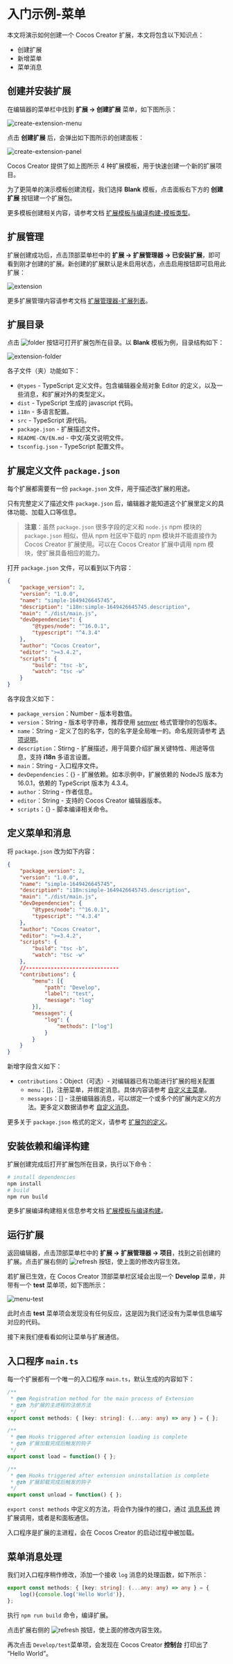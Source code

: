 # 入门示例-菜单

本文将演示如何创建一个 Cocos Creator 扩展，本文将包含以下知识点：
- 创建扩展
- 新增菜单
- 菜单消息

## 创建并安装扩展

在编辑器的菜单栏中找到 **扩展 -> 创建扩展** 菜单，如下图所示：

![create-extension-menu](image/create-extension-menu.png)

点击 **创建扩展** 后，会弹出如下图所示的创建面板：

![create-extension-panel](image/create-extension-panel.png)

Cocos Creator 提供了如上图所示 4 种扩展模板，用于快速创建一个新的扩展项目。

为了更简单的演示模板创建流程，我们选择 **Blank** 模板，点击面板右下方的 **创建扩展** 按钮建一个扩展包。

更多模板创建相关内容，请参考文档 [扩展模板与编译构建-模板类型](./create-extension.md)。

## 扩展管理

扩展创建成功后，点击顶部菜单栏中的 **扩展 -> 扩展管理器 -> 已安装扩展**，即可看到刚才创建的扩展。新创建的扩展默认是未启用状态，点击启用按钮即可启用此扩展：

![extension](first/extension.png)

更多扩展管理内容请参考文档 [扩展管理器-扩展列表](./extension-manager.md)。

## 扩展目录

点击 ![folder](first/folder.png) 按钮可打开扩展包所在目录。以 **Blank** 模板为例，目录结构如下：

![extension-folder](image/extension-folder-blank.png)

各子文件（夹）功能如下：
- `@types` - TypeScript 定义文件。包含编辑器全局对象 Editor 的定义，以及一些消息，和扩展对外的类型定义。
- `dist` - TypeScript 生成的 javascript 代码。
- `i18n` - 多语言配置。
- `src` - TypeScript 源代码。
- `package.json` - 扩展描述文件。
- `README-CN/EN.md` - 中文/英文说明文件。
- `tsconfig.json` - TypeScript 配置文件。

## 扩展定义文件 `package.json`

每个扩展都需要有一份 `package.json` 文件，用于描述改扩展的用途。

只有完整定义了描述文件 `package.json` 后，编辑器才能知道这个扩展里定义的具体功能、加载入口等信息。

> **注意**：虽然 `package.json` 很多字段的定义和 `node.js` npm 模块的 `package.json` 相似，但从 npm 社区中下载的 npm 模块并不能直接作为 Cocos Creator 扩展使用。可以在 Cocos Creator 扩展中调用 npm 模块，使扩展具备相应的能力。

打开 `package.json` 文件，可以看到以下内容：

```json
{
    "package_version": 2,
    "version": "1.0.0",
    "name": "simple-1649426645745",
    "description": "i18n:simple-1649426645745.description",
    "main": "./dist/main.js",
    "devDependencies": {
        "@types/node": "^16.0.1",
        "typescript": "^4.3.4"
    },
    "author": "Cocos Creator",
    "editor": ">=3.4.2",
    "scripts": {
        "build": "tsc -b",
        "watch": "tsc -w"
    }
}

```

各字段含义如下：
- `package_version`：Number - 版本号数值。
- `version`：String - 版本号字符串，推荐使用 [semver](http://semver.org/) 格式管理你的包版本。
- `name`：String - 定义了包的名字，包的名字是全局唯一的。命名规则请参考 [选项说明](./create-extension.md)。
- `description`：Stirng - 扩展描述，用于简要介绍扩展关键特性、用途等信息，支持 **i18n** 多语言设置。
- `main`：String - 入口程序文件。
- `devDependencies`：{} - 扩展依赖。如本示例中，扩展依赖的 NodeJS 版本为 16.0.1，依赖的 TypeScript 版本为 4.3.4。
- `author`：String - 作者信息。
- `editor`：String - 支持的 Cocos Creator 编辑器版本。
- `scripts`：{} - 脚本编译相关命令。

## 定义菜单和消息

将 `package.json` 改为如下内容：

```json
{
    "package_version": 2,
    "version": "1.0.0",
    "name": "simple-1649426645745",
    "description": "i18n:simple-1649426645745.description",
    "main": "./dist/main.js",
    "devDependencies": {
        "@types/node": "^16.0.1",
        "typescript": "^4.3.4"
    },
    "author": "Cocos Creator",
    "editor": ">=3.4.2",
    "scripts": {
        "build": "tsc -b",
        "watch": "tsc -w"
    },
    //------------------------------
    "contributions": {
        "menu": [{
            "path": "Develop",
            "label": "test",
            "message": "log"
        }],
        "messages": {
            "log": {
                "methods": ["log"]
            }
        }
    }
}
```

新增字段含义如下：
- `contributions`：Object（可选）- 对编辑器已有功能进行扩展的相关配置
    - `menu`：[]，注册菜单，并绑定消息。具体内容请参考 [自定义主菜单](./contributions-menu.md)。
    - `messages`：[] - 注册编辑器消息，可以绑定一个或多个的扩展内定义的方法。更多定义数据请参考 [自定义消息](./contributions-messages.md)。

更多关于 `package.json` 格式的定义，请参考 [扩展包的定义](./define.md)。

## 安装依赖和编译构建

扩展创建完成后打开扩展包所在目录，执行以下命令：

```bash
# install dependencies
npm install
# build
npm run build
```

更多扩展编译构建相关信息参考文档 [扩展模板与编译构建](./create-extension.md)。

## 运行扩展

返回编辑器，点击顶部菜单栏中的 **扩展 -> 扩展管理器 -> 项目**，找到之前创建的扩展。点击扩展右侧的 ![refresh](first/refresh.png) 按钮，使上面的修改内容生效。

若扩展已生效，在 Cocos Creator 顶部菜单栏区域会出现一个 **Develop** 菜单，并带有一个 **test** 菜单项，如下图所示：

![menu-test](first/extension-menu-test.png)

此时点击 **test** 菜单项会发现没有任何反应，这是因为我们还没有为菜单信息编写对应的代码。

接下来我们便看看如何让菜单与扩展通信。

## 入口程序 `main.ts`

每一个扩展都有一个唯一的入口程序 `main.ts`，默认生成的内容如下：

```typescript
/**
 * @en Registration method for the main process of Extension
 * @zh 为扩展的主进程的注册方法
 */
export const methods: { [key: string]: (...any: any) => any } = { };

/**
 * @en Hooks triggered after extension loading is complete
 * @zh 扩展加载完成后触发的钩子
 */
export const load = function() { };

/**
 * @en Hooks triggered after extension uninstallation is complete
 * @zh 扩展卸载完成后触发的钩子
 */
export const unload = function() { };
```

`export const methods` 中定义的方法，将会作为操作的接口，通过 [消息系统](./messages.md) 跨扩展调用，或者是和面板通信。

入口程序是扩展的主进程，会在 Cocos Creator 的启动过程中被加载。

## 菜单消息处理

我们对入口程序稍作修改，添加一个接收 `log` 消息的处理函数，如下所示：

```typescript
export const methods: { [key: string]: (...any: any) => any } = { 
    log(){console.log('Hello World')},
};
```

执行 `npm run build` 命令，编译扩展。

点击扩展右侧的 ![refresh](first/refresh.png) 按钮，使上面的修改内容生效。

再次点击 `Develop/test`菜单项，会发现在 Cocos Creator **控制台** 打印出了 “Hello World”。
